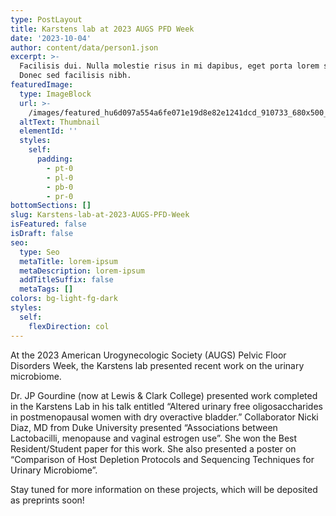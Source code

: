 ```yaml
---
type: PostLayout
title: Karstens lab at 2023 AUGS PFD Week
date: '2023-10-04'
author: content/data/person1.json
excerpt: >-
  Facilisis dui. Nulla molestie risus in mi dapibus, eget porta lorem semper.
  Donec sed facilisis nibh.
featuredImage:
  type: ImageBlock
  url: >-
    /images/featured_hu6d097a554a6fe071e19d8e82e1241dcd_910733_680x500_fill_q90_lanczos_center_3.png
  altText: Thumbnail
  elementId: ''
  styles:
    self:
      padding:
        - pt-0
        - pl-0
        - pb-0
        - pr-0
bottomSections: []
slug: Karstens-lab-at-2023-AUGS-PFD-Week
isFeatured: false
isDraft: false
seo:
  type: Seo
  metaTitle: lorem-ipsum
  metaDescription: lorem-ipsum
  addTitleSuffix: false
  metaTags: []
colors: bg-light-fg-dark
styles:
  self:
    flexDirection: col
---
```

At the 2023 American Urogynecologic Society (AUGS) Pelvic Floor Disorders Week, the Karstens lab presented recent work on the urinary microbiome.

Dr. JP Gourdine (now at Lewis & Clark College) presented work completed in the Karstens Lab in his talk entitled “Altered urinary free oligosaccharides in postmenopausal women with dry overactive bladder.” Collaborator Nicki Diaz, MD from Duke University presented “Associations between Lactobacilli, menopause and vaginal estrogen use”. She won the Best Resident/Student paper for this work. She also presented a poster on “Comparison of Host Depletion Protocols and Sequencing Techniques for Urinary Microbiome”.

Stay tuned for more information on these projects, which will be deposited as preprints soon!
